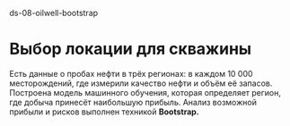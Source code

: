 ds-08-oilwell-bootstrap
# Выбор локации для скважины

Есть данные о пробах нефти в трёх регионах: в каждом 10 000 месторождений, где измерили качество нефти и объём её запасов. Построена модель машинного обучения, которая определяет регион, где добыча принесёт наибольшую прибыль. Анализ возможной прибыли и рисков выполнен техникой **Bootstrap.**
